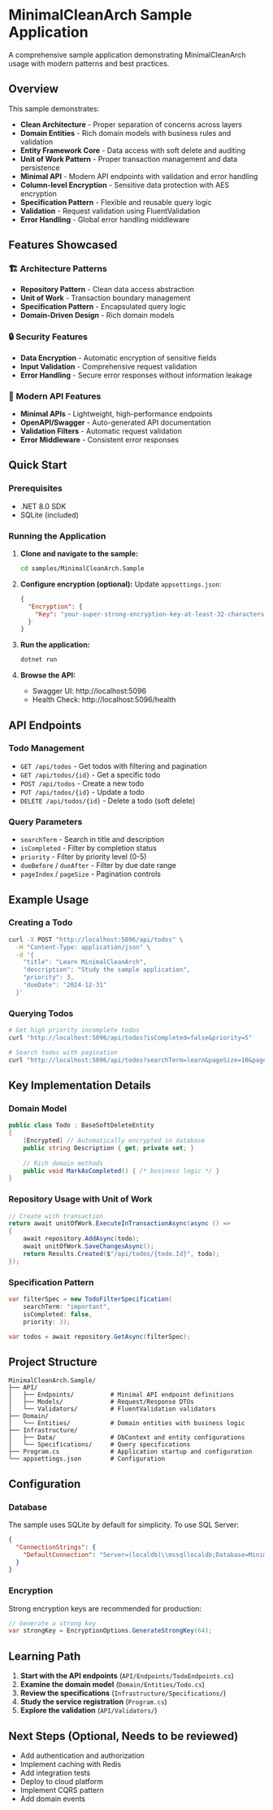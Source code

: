﻿# MinimalCleanArch Sample Application

A comprehensive sample application demonstrating MinimalCleanArch usage with modern patterns and best practices.

## Overview

This sample demonstrates:

- **Clean Architecture** - Proper separation of concerns across layers
- **Domain Entities** - Rich domain models with business rules and validation
- **Entity Framework Core** - Data access with soft delete and auditing
- **Unit of Work Pattern** - Proper transaction management and data persistence
- **Minimal API** - Modern API endpoints with validation and error handling
- **Column-level Encryption** - Sensitive data protection with AES encryption
- **Specification Pattern** - Flexible and reusable query logic
- **Validation** - Request validation using FluentValidation
- **Error Handling** - Global error handling middleware

## Features Showcased

### 🏗️ Architecture Patterns
- **Repository Pattern** - Clean data access abstraction
- **Unit of Work** - Transaction boundary management
- **Specification Pattern** - Encapsulated query logic
- **Domain-Driven Design** - Rich domain models

### 🔒 Security Features
- **Data Encryption** - Automatic encryption of sensitive fields
- **Input Validation** - Comprehensive request validation
- **Error Handling** - Secure error responses without information leakage

### 🚀 Modern API Features
- **Minimal APIs** - Lightweight, high-performance endpoints
- **OpenAPI/Swagger** - Auto-generated API documentation
- **Validation Filters** - Automatic request validation
- **Error Middleware** - Consistent error responses

## Quick Start

### Prerequisites
- .NET 8.0 SDK
- SQLite (included)

### Running the Application

1. **Clone and navigate to the sample:**
   ```bash
   cd samples/MinimalCleanArch.Sample
   ```

2. **Configure encryption (optional):**
   Update `appsettings.json`:
   ```json
   {
     "Encryption": {
       "Key": "your-super-strong-encryption-key-at-least-32-characters-long"
     }
   }
   ```

3. **Run the application:**
   ```bash
   dotnet run
   ```

4. **Browse the API:**
   - Swagger UI: http://localhost:5096
   - Health Check: http://localhost:5096/health

## API Endpoints

### Todo Management
- `GET /api/todos` - Get todos with filtering and pagination
- `GET /api/todos/{id}` - Get a specific todo
- `POST /api/todos` - Create a new todo
- `PUT /api/todos/{id}` - Update a todo
- `DELETE /api/todos/{id}` - Delete a todo (soft delete)

### Query Parameters
- `searchTerm` - Search in title and description
- `isCompleted` - Filter by completion status
- `priority` - Filter by priority level (0-5)
- `dueBefore` / `dueAfter` - Filter by due date range
- `pageIndex` / `pageSize` - Pagination controls

## Example Usage

### Creating a Todo
```bash
curl -X POST "http://localhost:5096/api/todos" \
  -H "Content-Type: application/json" \
  -d '{
    "title": "Learn MinimalCleanArch",
    "description": "Study the sample application",
    "priority": 3,
    "dueDate": "2024-12-31"
  }'
```

### Querying Todos
```bash
# Get high priority incomplete todos
curl "http://localhost:5096/api/todos?isCompleted=false&priority=5"

# Search todos with pagination
curl "http://localhost:5096/api/todos?searchTerm=learn&pageSize=10&pageIndex=1"
```

## Key Implementation Details

### Domain Model
```csharp
public class Todo : BaseSoftDeleteEntity
{
    [Encrypted] // Automatically encrypted in database
    public string Description { get; private set; }
    
    // Rich domain methods
    public void MarkAsCompleted() { /* business logic */ }
}
```

### Repository Usage with Unit of Work
```csharp
// Create with transaction
return await unitOfWork.ExecuteInTransactionAsync(async () =>
{
    await repository.AddAsync(todo);
    await unitOfWork.SaveChangesAsync();
    return Results.Created($"/api/todos/{todo.Id}", todo);
});
```

### Specification Pattern
```csharp
var filterSpec = new TodoFilterSpecification(
    searchTerm: "important",
    isCompleted: false,
    priority: 3);

var todos = await repository.GetAsync(filterSpec);
```

## Project Structure

```
MinimalCleanArch.Sample/
├── API/
│   ├── Endpoints/          # Minimal API endpoint definitions
│   ├── Models/             # Request/Response DTOs
│   └── Validators/         # FluentValidation validators
├── Domain/
│   └── Entities/           # Domain entities with business logic
├── Infrastructure/
│   ├── Data/               # DbContext and entity configurations
│   └── Specifications/     # Query specifications
├── Program.cs              # Application startup and configuration
└── appsettings.json        # Configuration
```

## Configuration

### Database
The sample uses SQLite by default for simplicity. To use SQL Server:

```json
{
  "ConnectionStrings": {
    "DefaultConnection": "Server=(localdb)\\mssqllocaldb;Database=MinimalCleanArchSample;Trusted_Connection=True;"
  }
}
```

### Encryption
Strong encryption keys are recommended for production:

```csharp
// Generate a strong key
var strongKey = EncryptionOptions.GenerateStrongKey(64);
```

## Learning Path

1. **Start with the API endpoints** (`API/Endpoints/TodoEndpoints.cs`)
2. **Examine the domain model** (`Domain/Entities/Todo.cs`)
3. **Review the specifications** (`Infrastructure/Specifications/`)
4. **Study the service registration** (`Program.cs`)
5. **Explore the validation** (`API/Validators/`)

## Next Steps (Optional, Needs to be reviewed)

- Add authentication and authorization
- Implement caching with Redis
- Add integration tests
- Deploy to cloud platform
- Implement CQRS pattern
- Add domain events